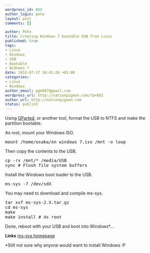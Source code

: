 ```yaml
--- 
wordpress_id: 852
author_login: pete
layout: post
comments: []

author: Pete
title: Creating Windows 7 bootable USB from Linux
published: true
tags: 
- Linux
- Windows
- USB
- Bootable
- Widnwos 7
date: 2012-07-17 16:41:26 +01:00
categories: 
- Linux
- Windows
author_email: pgm987@gmail.com
wordpress_url: http://nationpigeon.com/?p=852
author_url: http://nationpigeon.com
status: publish
---
```

Using <a href="http://gparted.sourceforge.net/" title="GParted" target="_blank">GParted</a>, or another tool, format the USB to NTFS and make the partition bootable.

As root, mount your Windows ISO.
<pre class="brush: shell">
mount /home/osaka/en_windows_7.iso /mnt -o loop
</pre>

Then copy the contents to the USB.
<pre class="brush: shell">
cp -rv /mnt/* /media/USB
sync # Flush file system buffers
</pre>

Install the Windows boot loader to the USB.
<pre class="brush: shell">
ms-sys -7 /dev/sdX
</pre>

You may need to download and compile ms-sys. 
<pre class="brush: shell">
tar xvf ms-sys-2.X.tar.gz
cd ms-sys
make
make install # As root
</pre>

Done, reboot with your USB and boot into Windows*...

<strong>Links</strong>
<a href="http://ms-sys.sourceforge.net/" title="ms-sys" target="_blank">ms-sys homepage</a>

*Still not sure why anyone would want to install Windows :P
